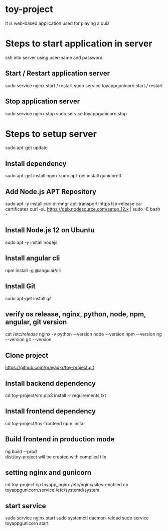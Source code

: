 # toy-project
It is web-based application used for playing a quiz

# Steps to start application in server
ssh into server using user-name and password

## Start / Restart application server
sudo service nginx start / restart
sudo service toyappgunicorn start / restart

## Stop application server
sudo service nginx stop
sudo service toyappgunicorn stop

# Steps to setup server 
sudo apt-get update

## Install dependency
sudo apt-get install nginx
sudo apt-get install gunicorn3

## Add Node.js APT Repository
sudo apt -y install curl dirmngr apt-transport-https lsb-release ca-certificates
curl -sL https://deb.nodesource.com/setup_12.x | sudo -E bash -

## Install Node.js 12 on Ubuntu
sudo apt -y install nodejs

## Install angular cli
npm install -g @angular/cli

## Install Git
sudo apt-get install git

## verify os release, nginx, python, node, npm, angular, git version
cat /etc/*release*
nginx -v
python --version
node --version
npm --version
ng --version
git --version

## Clone project 
https://github.com/prayagkr/toy-project.git

## Install backend dependency
cd toy-project/src
pip3 install -r requirements.txt

## Install frontend dependency
cd toy-project/toy-frontend
npm install

## Build frontend in production mode
ng build --prod  
dist/toy-project will be created with compiled file

## setting nginx and gunicorn
cd toy-project
cp toyapp_nginx /etc/nginx/sites-enabled
cp toyappgunicorn.service /etc/systemd/system

## start service
sudo service nginx start
sudo systemctl daemon-reload
sudo service toyappgunicorn start


